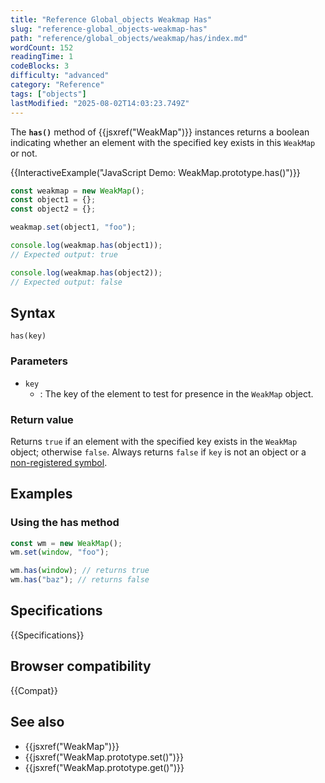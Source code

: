 ```yaml
---
title: "Reference Global_objects Weakmap Has"
slug: "reference-global_objects-weakmap-has"
path: "reference/global_objects/weakmap/has/index.md"
wordCount: 152
readingTime: 1
codeBlocks: 3
difficulty: "advanced"
category: "Reference"
tags: ["objects"]
lastModified: "2025-08-02T14:03:23.749Z"
---
```



The **`has()`** method of {{jsxref("WeakMap")}} instances returns a boolean indicating whether an
element with the specified key exists in this `WeakMap` or not.

{{InteractiveExample("JavaScript Demo: WeakMap.prototype.has()")}}

```js interactive-example
const weakmap = new WeakMap();
const object1 = {};
const object2 = {};

weakmap.set(object1, "foo");

console.log(weakmap.has(object1));
// Expected output: true

console.log(weakmap.has(object2));
// Expected output: false
```

## Syntax

```js-nolint
has(key)
```

### Parameters

- `key`
  - : The key of the element to test for presence in the `WeakMap` object.

### Return value

Returns `true` if an element with the specified key exists in the `WeakMap` object; otherwise `false`. Always returns `false` if `key` is not an object or a [non-registered symbol](/en-US/docs/Web/JavaScript/Reference/Global_Objects/Symbol#shared_symbols_in_the_global_symbol_registry).

## Examples

### Using the has method

```js
const wm = new WeakMap();
wm.set(window, "foo");

wm.has(window); // returns true
wm.has("baz"); // returns false
```

## Specifications

{{Specifications}}

## Browser compatibility

{{Compat}}

## See also

- {{jsxref("WeakMap")}}
- {{jsxref("WeakMap.prototype.set()")}}
- {{jsxref("WeakMap.prototype.get()")}}
